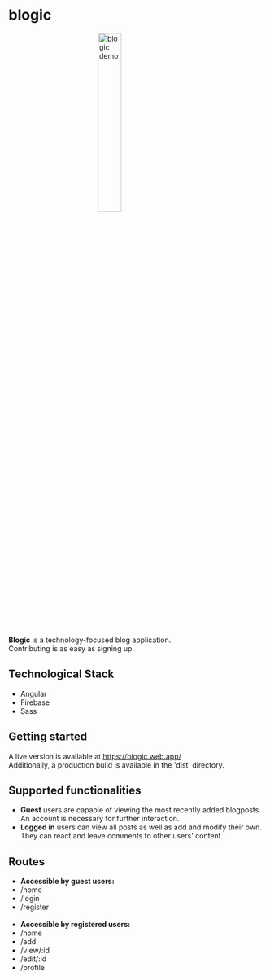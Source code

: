 # blogic

<img src="" alt="blogic demo" style="display: block;
  margin-left: auto;
  margin-right: auto;
  width: 30%;">

<p><b>Blogic</b> is a technology-focused blog application. <br /> 
Contributing is as easy as signing up.</p>

## Technological Stack

- Angular
- Firebase
- Sass

## Getting started

A live version is available at https://blogic.web.app/
<br>
Additionally, a production build is available in the 'dist' directory.

## Supported functionalities

- <b>Guest</b> users are capable of viewing the most recently added blogposts. An account is necessary for further interaction.
- <b>Logged in</b> users can view all posts as well as add and modify their own. They can react and leave comments to other users' content.

## Routes

- <b>Accessible by guest users:</b>
- /home
- /login
- /register
<br /> <br />
- <b>Accessible by registered users:</b>
- /home
- /add
- /view/:id
- /edit/:id
- /profile
